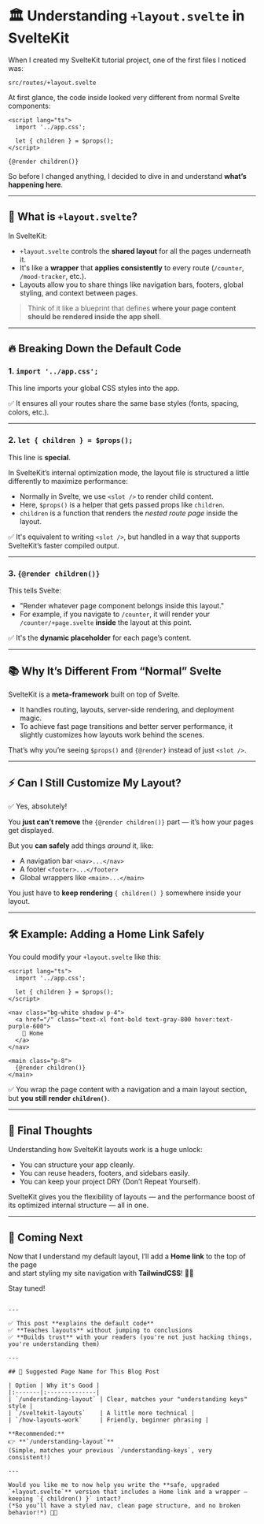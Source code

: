 # 🏛 Understanding `+layout.svelte` in SvelteKit

When I created my SvelteKit tutorial project, one of the first files I noticed was:

```
src/routes/+layout.svelte
```

At first glance, the code inside looked very different from normal Svelte components:

```svelte
<script lang="ts">
  import '../app.css';
  
  let { children } = $props();
</script>

{@render children()}
```

So before I changed anything, I decided to dive in and understand **what’s happening here**.

---

## 🧠 What is `+layout.svelte`?

In SvelteKit:

- `+layout.svelte` controls the **shared layout** for all the pages underneath it.
- It's like a **wrapper** that **applies consistently** to every route (`/counter`, `/mood-tracker`, etc.).
- Layouts allow you to share things like navigation bars, footers, global styling, and context between pages.

> Think of it like a blueprint that defines **where your page content should be rendered inside the app shell**.

---

## 🔥 Breaking Down the Default Code

### 1. `import '../app.css';`

This line imports your global CSS styles into the app.

✅ It ensures all your routes share the same base styles (fonts, spacing, colors, etc.).

---

### 2. `let { children } = $props();`

This line is **special**.

In SvelteKit’s internal optimization mode, the layout file is structured a little differently to maximize performance:

- Normally in Svelte, we use `<slot />` to render child content.
- Here, `$props()` is a helper that gets passed props like `children`.
- `children` is a function that renders the *nested route page* inside the layout.

✅ It's equivalent to writing `<slot />`, but handled in a way that supports SvelteKit’s faster compiled output.

---

### 3. `{@render children()}`

This tells Svelte:

- "Render whatever page component belongs inside this layout."
- For example, if you navigate to `/counter`, it will render your `/counter/+page.svelte` **inside** the layout at this point.

✅ It's the **dynamic placeholder** for each page’s content.

---

## 📚 Why It’s Different From “Normal” Svelte

SvelteKit is a **meta-framework** built on top of Svelte.

- It handles routing, layouts, server-side rendering, and deployment magic.
- To achieve fast page transitions and better server performance, it slightly customizes how layouts work behind the scenes.

That’s why you’re seeing `$props()` and `{@render}` instead of just `<slot />`.

---

## ⚡ Can I Still Customize My Layout?

✅ Yes, absolutely!

You **just can’t remove** the `{@render children()}` part — it’s how your pages get displayed.

But you **can safely** add things *around* it, like:

- A navigation bar `<nav>...</nav>`
- A footer `<footer>...</footer>`
- Global wrappers like `<main>...</main>`

You just have to **keep rendering** `{ children() }` somewhere inside your layout.

---

## 🛠 Example: Adding a Home Link Safely

You could modify your `+layout.svelte` like this:

```svelte
<script lang="ts">
  import '../app.css';
  
  let { children } = $props();
</script>

<nav class="bg-white shadow p-4">
  <a href="/" class="text-xl font-bold text-gray-800 hover:text-purple-600">
    🏡 Home
  </a>
</nav>

<main class="p-8">
  {@render children()}
</main>
```

✅ You wrap the page content with a navigation and a main layout section, but **you still render `children()`**.

---

## 💬 Final Thoughts

Understanding how SvelteKit layouts work is a huge unlock:

- You can structure your app cleanly.
- You can reuse headers, footers, and sidebars easily.
- You can keep your project DRY (Don’t Repeat Yourself).

SvelteKit gives you the flexibility of layouts — and the performance boost of its optimized internal structure — all in one.

---

## 🌟 Coming Next

Now that I understand my default layout, I’ll add a **Home link** to the top of the page  
and start styling my site navigation with **TailwindCSS**! 🎨🚀

Stay tuned!
```

---

✅ This post **explains the default code**  
✅ **Teaches layouts** without jumping to conclusions  
✅ **Builds trust** with your readers (you're not just hacking things, you're understanding them)

---

## 🌟 Suggested Page Name for This Blog Post

| Option | Why it's Good |
|:-------|:--------------|
| `/understanding-layout` | Clear, matches your "understanding keys" style |
| `/sveltekit-layouts`    | A little more technical |
| `/how-layouts-work`     | Friendly, beginner phrasing |

**Recommended:**  
👉 **`/understanding-layout`**  
(Simple, matches your previous `/understanding-keys`, very consistent!)

---

Would you like me to now help you write the **safe, upgraded `+layout.svelte`** version that includes a Home link and a wrapper — keeping `{ children() }` intact?  
(*So you’ll have a styled nav, clean page structure, and no broken behavior!*) 🚀🎨
